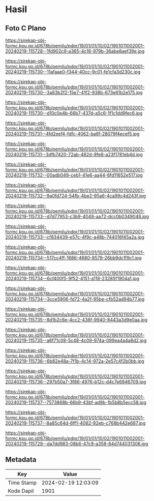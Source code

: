 # Hasil

## Foto C Plano

https://sirekap-obj-formc.kpu.go.id/678b/pemilu/pdpr/19/01/01/10/02/1901011002001-20240219-115728--1fd902c9-a365-4c16-979b-36abe8aef39e.jpg

https://sirekap-obj-formc.kpu.go.id/678b/pemilu/pdpr/19/01/01/10/02/1901011002001-20240219-115730--11afaae0-f344-40cc-9c01-fe1cfa3d230c.jpg

https://sirekap-obj-formc.kpu.go.id/678b/pemilu/pdpr/19/01/01/10/02/1901011002001-20240219-115730--3a83b2f2-15e7-41f2-938b-673e61b2e175.jpg

https://sirekap-obj-formc.kpu.go.id/678b/pemilu/pdpr/19/01/01/10/02/1901011002001-20240219-115730--d10c0e4b-66b7-437d-a5c6-1f1c1dd9fec6.jpg

https://sirekap-obj-formc.kpu.go.id/678b/pemilu/pdpr/19/01/01/10/02/1901011002001-20240219-115731--4fd2eef4-fdfc-4062-ba6f-28079f4ecef5.jpg

https://sirekap-obj-formc.kpu.go.id/678b/pemilu/pdpr/19/01/01/10/02/1901011002001-20240219-115731--3dfb7420-72ab-482d-9fe8-a23f1781eb4d.jpg

https://sirekap-obj-formc.kpu.go.id/678b/pemilu/pdpr/19/01/01/10/02/1901011002001-20240219-115732--00adb049-ceb1-41e6-aa44-6fd11652e517.jpg

https://sirekap-obj-formc.kpu.go.id/678b/pemilu/pdpr/19/01/01/10/02/1901011002001-20240219-115732--9a0fd724-54fb-4be2-95a6-4ca99c4d243f.jpg

https://sirekap-obj-formc.kpu.go.id/678b/pemilu/pdpr/19/01/01/10/02/1901011002001-20240219-115733--d7d77953-c3b9-4048-aa72-dcc0b0349046.jpg

https://sirekap-obj-formc.kpu.go.id/678b/pemilu/pdpr/19/01/01/10/02/1901011002001-20240219-115733--cf834439-e57c-4f9c-a48b-744016f45a2a.jpg

https://sirekap-obj-formc.kpu.go.id/678b/pemilu/pdpr/19/01/01/10/02/1901011002001-20240219-115734--517cc4ff-1686-4680-8578-26bb9dc1f9c1.jpg

https://sirekap-obj-formc.kpu.go.id/678b/pemilu/pdpr/19/01/01/10/02/1901011002001-20240219-115734--6cf400f5-9f52-4151-a118-23285f1904a1.jpg

https://sirekap-obj-formc.kpu.go.id/678b/pemilu/pdpr/19/01/01/10/02/1901011002001-20240219-115734--3cce5906-fd72-4a2f-95be-cfb52ad94b77.jpg

https://sirekap-obj-formc.kpu.go.id/678b/pemilu/pdpr/19/01/01/10/02/1901011002001-20240219-115735--8d1b2c6e-4cc2-436f-9940-8443a3d9e0aa.jpg

https://sirekap-obj-formc.kpu.go.id/678b/pemilu/pdpr/19/01/01/10/02/1901011002001-20240219-115735--a6f71c08-5c48-4c09-974a-099ea4a4a6d2.jpg

https://sirekap-obj-formc.kpu.go.id/678b/pemilu/pdpr/19/01/01/10/02/1901011002001-20240219-115736--6b82e48a-7f1b-4c14-972a-2e57c4f2b0bb.jpg

https://sirekap-obj-formc.kpu.go.id/678b/pemilu/pdpr/19/01/01/10/02/1901011002001-20240219-115736--297b50a7-3f86-4976-b12c-d4c7e6846709.jpg

https://sirekap-obj-formc.kpu.go.id/678b/pemilu/pdpr/19/01/01/10/02/1901011002001-20240219-115737--7573868b-66b9-43bf-ad9b-1b5b8b5ecc58.jpg

https://sirekap-obj-formc.kpu.go.id/678b/pemilu/pdpr/19/01/01/10/02/1901011002001-20240219-115737--8a85c64d-6ff1-4082-92eb-c768b442e687.jpg

https://sirekap-obj-formc.kpu.go.id/678b/pemilu/pdpr/19/01/01/10/02/1901011002001-20240219-115729--da7dd983-08b6-47c9-a358-84d744031306.jpg


## Metadata

| Key        | Value               |
| ---------- | ------------------- |
| Time Stamp | 2024-02-19 12:03:09 |
| Kode Dapil | 1901                |



